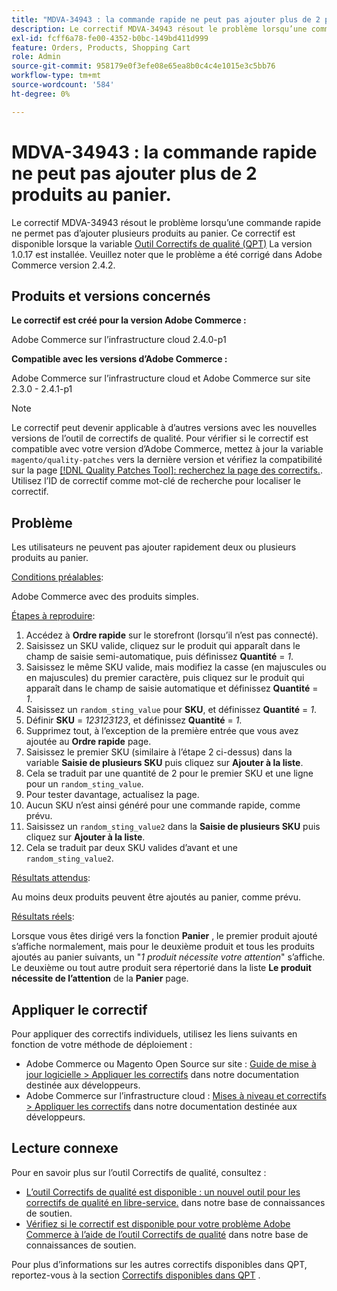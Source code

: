 ```yaml
---
title: "MDVA-34943 : la commande rapide ne peut pas ajouter plus de 2 produits au panier"
description: Le correctif MDVA-34943 résout le problème lorsqu’une commande rapide ne permet pas d’ajouter plusieurs produits au panier. Ce correctif est disponible lorsque l’[outil de correctifs de qualité (QPT)](/help/announcements/adobe-commerce-announcements/magento-quality-patches-released-new-tool-to-self-serve-quality-patches.md) 1.0.17 est installé. Veuillez noter que le problème a été corrigé dans Adobe Commerce version 2.4.2.
exl-id: fcff6a78-fe00-4352-b0bc-149bd411d999
feature: Orders, Products, Shopping Cart
role: Admin
source-git-commit: 958179e0f3efe08e65ea8b0c4c4e1015e3c5bb76
workflow-type: tm+mt
source-wordcount: '584'
ht-degree: 0%

---
```


# MDVA-34943 : la commande rapide ne peut pas ajouter plus de 2 produits au panier.

Le correctif MDVA-34943 résout le problème lorsqu’une commande rapide ne permet pas d’ajouter plusieurs produits au panier. Ce correctif est disponible lorsque la variable [Outil Correctifs de qualité (QPT)](/help/announcements/adobe-commerce-announcements/magento-quality-patches-released-new-tool-to-self-serve-quality-patches.md) La version 1.0.17 est installée. Veuillez noter que le problème a été corrigé dans Adobe Commerce version 2.4.2.

## Produits et versions concernés

**Le correctif est créé pour la version Adobe Commerce :**

Adobe Commerce sur l’infrastructure cloud 2.4.0-p1

**Compatible avec les versions d’Adobe Commerce :**

Adobe Commerce sur l’infrastructure cloud et Adobe Commerce sur site 2.3.0 - 2.4.1-p1

>[!NOTE]
>
>Le correctif peut devenir applicable à d’autres versions avec les nouvelles versions de l’outil de correctifs de qualité. Pour vérifier si le correctif est compatible avec votre version d’Adobe Commerce, mettez à jour la variable `magento/quality-patches` vers la dernière version et vérifiez la compatibilité sur la page [[!DNL Quality Patches Tool]: recherchez la page des correctifs.](https://devdocs.magento.com/quality-patches/tool.html#patch-grid). Utilisez l’ID de correctif comme mot-clé de recherche pour localiser le correctif.

## Problème

Les utilisateurs ne peuvent pas ajouter rapidement deux ou plusieurs produits au panier.

<u>Conditions préalables</u>:

Adobe Commerce avec des produits simples.

<u>Étapes à reproduire</u>:

1. Accédez à **Ordre rapide** sur le storefront (lorsqu’il n’est pas connecté).
1. Saisissez un SKU valide, cliquez sur le produit qui apparaît dans le champ de saisie semi-automatique, puis définissez **Quantité** = *1*.
1. Saisissez le même SKU valide, mais modifiez la casse (en majuscules ou en majuscules) du premier caractère, puis cliquez sur le produit qui apparaît dans le champ de saisie automatique et définissez **Quantité** = *1*.
1. Saisissez un `random_sting_value` pour **SKU**, et définissez **Quantité** = *1*.
1. Définir **SKU** = *123123123*, et définissez **Quantité** = *1*.
1. Supprimez tout, à l’exception de la première entrée que vous avez ajoutée au **Ordre rapide** page.
1. Saisissez le premier SKU (similaire à l’étape 2 ci-dessus) dans la variable **Saisie de plusieurs SKU** puis cliquez sur **Ajouter à la liste**.
1. Cela se traduit par une quantité de 2 pour le premier SKU et une ligne pour un `random_sting_value`.
1. Pour tester davantage, actualisez la page.
1. Aucun SKU n’est ainsi généré pour une commande rapide, comme prévu.
1. Saisissez un `random_sting_value2` dans la **Saisie de plusieurs SKU** puis cliquez sur **Ajouter à la liste**.
1. Cela se traduit par deux SKU valides d’avant et une `random_sting_value2`.

<u>Résultats attendus</u>:

Au moins deux produits peuvent être ajoutés au panier, comme prévu.

<u>Résultats réels</u>:

Lorsque vous êtes dirigé vers la fonction **Panier** , le premier produit ajouté s’affiche normalement, mais pour le deuxième produit et tous les produits ajoutés au panier suivants, un &quot;*1 produit nécessite votre attention*&quot; s’affiche. Le deuxième ou tout autre produit sera répertorié dans la liste **Le produit nécessite de l’attention** de la **Panier** page.

## Appliquer le correctif

Pour appliquer des correctifs individuels, utilisez les liens suivants en fonction de votre méthode de déploiement :

* Adobe Commerce ou Magento Open Source sur site : [Guide de mise à jour logicielle > Appliquer les correctifs](https://devdocs.magento.com/guides/v2.4/comp-mgr/patching/mqp.html) dans notre documentation destinée aux développeurs.
* Adobe Commerce sur l’infrastructure cloud : [Mises à niveau et correctifs > Appliquer les correctifs](https://devdocs.magento.com/cloud/project/project-patch.html) dans notre documentation destinée aux développeurs.

## Lecture connexe

Pour en savoir plus sur l’outil Correctifs de qualité, consultez :

* [L’outil Correctifs de qualité est disponible : un nouvel outil pour les correctifs de qualité en libre-service.](/help/announcements/adobe-commerce-announcements/magento-quality-patches-released-new-tool-to-self-serve-quality-patches.md) dans notre base de connaissances de soutien.
* [Vérifiez si le correctif est disponible pour votre problème Adobe Commerce à l’aide de l’outil Correctifs de qualité](/help/support-tools/patches-available-in-qpt-tool/check-patch-for-magento-issue-with-magento-quality-patches.md) dans notre base de connaissances de soutien.

Pour plus d’informations sur les autres correctifs disponibles dans QPT, reportez-vous à la section [Correctifs disponibles dans QPT](https://support.magento.com/hc/en-us/sections/360010506631-Patches-available-in-QPT-tool-) .
